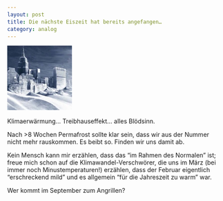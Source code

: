 ```yaml
---
layout: post
title: Die nächste Eiszeit hat bereits angefangen…
category: analog
---
```


![](/media/122.jpeg)

Klimaerwärmung… Treibhauseffekt… alles Blödsinn.

Nach >8 Wochen Permafrost sollte klar sein, dass wir aus der Nummer nicht mehr rauskommen. Es beibt so. Finden wir uns damit ab.

Kein Mensch kann mir erzählen, dass das “im Rahmen des Normalen” ist; freue mich schon auf die Klimawandel-Verschwörer, die uns im März (bei immer noch Minustemperaturen!) erzählen, dass der Februar eigentlich “erschreckend mild” und es allgemein “für die Jahreszeit zu warm” war.

Wer kommt im September zum Angrillen?